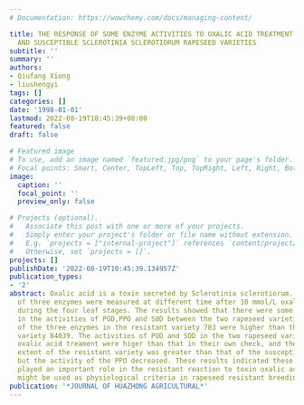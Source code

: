 ```yaml
---
# Documentation: https://wowchemy.com/docs/managing-content/

title: THE RESPONSE OF SOME ENZYME ACTIVITIES TO OXALIC ACID TREATMENT IN RESISTANT
  AND SUSCEPTIBLE SCLEROTINIA SCLEROTIORUM RAPESEED VARIETIES
subtitle: ''
summary: ''
authors:
- Qiufang Xiong
- liushengyi
tags: []
categories: []
date: '1998-01-01'
lastmod: 2022-08-19T18:45:39+08:00
featured: false
draft: false

# Featured image
# To use, add an image named `featured.jpg/png` to your page's folder.
# Focal points: Smart, Center, TopLeft, Top, TopRight, Left, Right, BottomLeft, Bottom, BottomRight.
image:
  caption: ''
  focal_point: ''
  preview_only: false

# Projects (optional).
#   Associate this post with one or more of your projects.
#   Simply enter your project's folder or file name without extension.
#   E.g. `projects = ["internal-project"]` references `content/project/deep-learning/index.md`.
#   Otherwise, set `projects = []`.
projects: []
publishDate: '2022-08-19T10:45:39.134957Z'
publication_types:
- '2'
abstract: Oxalic acid is a toxin secreted by Sclerotinia sclerotiorum. The activities
  of three enzymes were measured at different time after 10 mmol/L oxalic acid treatment
  during the four leaf stages. The results showed that there were some differences
  in the activities of POD,PPO and S0D between the two rapeseed varieties. The activities
  of the three enzymes in the resistant variety 783 were higher than that of the susceptible
  variety 84039. The activities of POD and SOD in the two rapeseed varieties under
  oxalic acid treament were higer than that in their own check, and the increasing
  extent of the resistant variety was greater than that of the susceptible variety,
  but the activity of the PPO decreased. These results indicated these three enzymes
  played an important role in the resistant reaction to toxin oxalic acid, and they
  might be used as physiological criteria in rapeseed resistant breeding.
publication: '*JOURNAL OF HUAZHONG AGRICULTURAL*'
---
```

